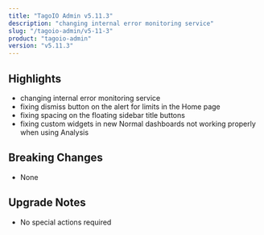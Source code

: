 ```yaml
---
title: "TagoIO Admin v5.11.3"
description: "changing internal error monitoring service"
slug: "/tagoio-admin/v5-11-3"
product: "tagoio-admin"
version: "v5.11.3"
---
```


## Highlights

- changing internal error monitoring service
- fixing dismiss button on the alert for limits in the Home page
- fixing spacing on the floating sidebar title buttons
- fixing custom widgets in new Normal dashboards not working properly when using Analysis

## Breaking Changes

- None

## Upgrade Notes

- No special actions required
